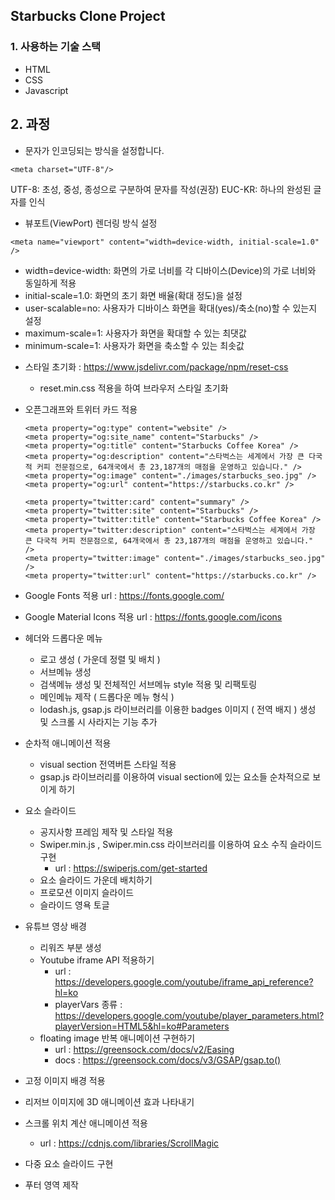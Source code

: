 ##  Starbucks Clone Project

### 1. 사용하는 기술 스택
 * HTML
 * CSS
 * Javascript

## 2. 과정
   - 문자가 인코딩되는 방식을 설정합니다.
    
    <meta charset="UTF-8"/>
    
   UTF-8: 초성, 중성, 종성으로 구분하여 문자를 작성(권장)
   EUC-KR: 하나의 완성된 글자를 인식
   
   - 뷰포트(ViewPort) 렌더링 방식 설정
    
    <meta name="viewport" content="width=device-width, initial-scale=1.0" />
   
   *  width=device-width: 화면의 가로 너비를 각 디바이스(Device)의 가로 너비와 동일하게 적용
   * initial-scale=1.0: 화면의 초기 화면 배율(확대 정도)을 설정
   * user-scalable=no: 사용자가 디바이스 화면을 확대(yes)/축소(no)할 수 있는지 설정
   * maximum-scale=1: 사용자가 화면을 확대할 수 있는 최댓값
   * minimum-scale=1: 사용자가 화면을 축소할 수 있는 최솟값

   - 스타일 초기화 : https://www.jsdelivr.com/package/npm/reset-css
      * reset.min.css 적용을 하여 브라우저 스타일 초기화
   
   - 오픈그래프와 트위터 카드 적용
   
         <meta property="og:type" content="website" />
         <meta property="og:site_name" content="Starbucks" />
         <meta property="og:title" content="Starbucks Coffee Korea" />
         <meta property="og:description" content="스타벅스는 세계에서 가장 큰 다국적 커피 전문점으로, 64개국에서 총 23,187개의 매점을 운영하고 있습니다." />
         <meta property="og:image" content="./images/starbucks_seo.jpg" />
         <meta property="og:url" content="https://starbucks.co.kr" />
         
         <meta property="twitter:card" content="summary" />
         <meta property="twitter:site" content="Starbucks" />
         <meta property="twitter:title" content="Starbucks Coffee Korea" />
         <meta property="twitter:description" content="스타벅스는 세계에서 가장 큰 다국적 커피 전문점으로, 64개국에서 총 23,187개의 매점을 운영하고 있습니다." />
         <meta property="twitter:image" content="./images/starbucks_seo.jpg" />
         <meta property="twitter:url" content="https://starbucks.co.kr" />
    
   - Google Fonts 적용 
         url : https://fonts.google.com/
   
   - Google Material Icons 적용
         url : https://fonts.google.com/icons
   
   - 헤더와 드롭다운 메뉴
      * 로고 생성 ( 가운데 정렬 및 배치 )
      * 서브메뉴 생성
      * 검색메뉴 생성 및 전체적인 서브메뉴 style 적용 및 리팩토링
      * 메인메뉴 제작 ( 드롭다운 메뉴 형식 )
      * lodash.js, gsap.js 라이브러리를 이용한 badges 이미지 ( 전역 배지 ) 생성 및 스크롤 시 사라지는 기능 추가
   - 순차적 애니메이션 적용
      * visual section 전역버튼 스타일 적용 
      * gsap.js 라이브러리를 이용하여 visual section에 있는 요소들 순차적으로 보이게 하기
   - 요소 슬라이드
      * 공지사항 프레임 제작 및 스타일 적용
      * Swiper.min.js , Swiper.min.css 라이브러리를 이용하여 요소 수직 슬라이드 구현
         * url : https://swiperjs.com/get-started
      * 요소 슬라이드 가운데 배치하기
      * 프로모션 이미지 슬라이드
      * 슬라이드 영욕 토글
   - 유튜브 영상 배경
      * 리워즈 부분 생성 
      * Youtube iframe API 적용하기
         * url : https://developers.google.com/youtube/iframe_api_reference?hl=ko
         * playerVars 종류 : https://developers.google.com/youtube/player_parameters.html?playerVersion=HTML5&hl=ko#Parameters
      * floating image 반복 애니메이션 구현하기
         * url : https://greensock.com/docs/v2/Easing
         * docs : https://greensock.com/docs/v3/GSAP/gsap.to()
   - 고정 이미지 배경 적용 
   - 리저브 이미지에 3D 애니메이션 효과 나타내기
   - 스크롤 위치 계산 애니메이션 적용
      * url : https://cdnjs.com/libraries/ScrollMagic
   - 다중 요소 슬라이드 구현
   - 푸터 영역 제작
